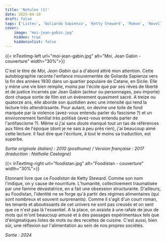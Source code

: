```yaml
---
title: 'Notules (1)'
date: 2025-04-10
draft: false
tags: ['Listes', 'Goliarda Sapienza', 'Ketty Steward', 'Roman', 'Novella', 'SFFF']
cover: 
    image: "moi-jean-gabin.jpg"
    hidden: true
    hiddeninlist: false
---
```


{{< inTextImg-left url="moi-jean-gabin.jpg" alt="Moi, Jean Gabin - couverture" width="30%">}}

C'est le titre de *Moi, Jean Gabin* qui a d'abord attiré mon attention. Cette autobiographie raconte l'enfance mouvementée de Goliarda Sapienza vers la fin des années 1930 dans un quartier populaire de Catane, en Sicile. Elle y mène une vie bien remplie, moins par l'école que par ses rêves de liberté et de justice incarnés par Jean Gabin (acteur ou personnages, peu importe) dont chaque sortie de film est un événement quasiment sacré. A treize ou quatorze ans, elle aborde son quotidien avec une intensité qui rend la lecture très attendrissante. Pour autant, on devine une toile de fond marquée par la violence (avez-vous entendu parler du fascisme ?) et un environnement familial très politisé (avez-vous entendu parler de l'antifascisme ?). Même si j'ai sans doute manqué tout un tas de références aux films de l'époque (dont je ne sais à peu près rien), j'ai beaucoup aimé cette lecture. Il faut dire que l'écriture, à tout le moins sa traduction, est superbe. 

*Sortie originale (italien) : 2010 (posthume) / Version française : 2017 (traduction : Nathalie Castagné)*

{{< inTextImg-right url="foodistan.jpg" alt="Foodistan - couverture" width="30%">}}

Etonnant livre que ce *Foodistan* de Ketty Steward. Comme son nom l'indique, on y cause de nourriture. L'humanité, collectivement traumatisée par une famine dévastatrice, en a fait une obsession structurante. D'ailleurs, au Foodistan, l'identité ne se forge qu'à partir des régimes alimentaires (qui sont nombreux et souvent surprenants). Comme il s'agit d'un court roman, les tenants et aboutissants de cet univers ne sont pas creusés et on sent que ce n'est pas là l'essentiel. A la place, on assiste à une rafale de jeux de mots qui m'ont beaucoup amusé et à des passages expérimentaux tels que d'énigmatiques listes de mots ou des recettes de cuisine. C'est aussi, bien sûr, une réflexion sur l'alimentation au sein de nos propres sociétés.

*Sortie : 2024*


